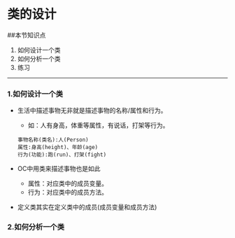 # 类的设计

##本节知识点
1. 如何设计一个类
2. 如何分析一个类
3. 练习

***
### 1.如何设计一个类
* 生活中描述事物无非就是描述事物的名称/属性和行为。

    * 如：人有身高，体重等属性，有说话，打架等行为。
    ```objc
    事物名称(类名):人(Person)
    属性:身高(height)、年龄(age)
    行为(功能):跑(run)、打架(fight)
    ```
* OC中用类来描述事物也是如此
    * 属性：对应类中的成员变量。
    * 行为：对应类中的成员方法。
* 定义类其实在定义类中的成员(成员变量和成员方法)

### 2.如何分析一个类